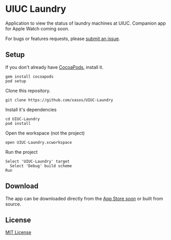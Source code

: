 UIUC Laundry
========

Application to view the status of laundry machines at UIUC. Companion app for Apple Watch coming soon.

For bugs or features requests, please [submit an issue](https://github.com/xasos/UIUC-Laundry/issues/new).

## Setup
If you don't already have [CocoaPods](http://cocoapods.org/), install it.

    gem install cocoapods
    pod setup

Clone this repository.

    git clone https://github.com/xasos/UIUC-Laundry

Install it's dependencies

    cd UIUC-Laundry
    pod install

Open the workspace (not the project)

    open UIUC-Laundry.xcworkspace
Run the project

    Select 'UIUC-Laundry' target
      Select 'Debug' build scheme
    Run

## Download 
The app can be downloaded directly from the [App Store <i>soon</i>](http://appstore.com) or built from source.

## License
[MIT License](LICENSE)
